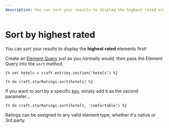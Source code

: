 ```yaml
---
description: You can sort your results to display the highest rated elements first! Fetch your ECM just as you normally would, then pass the ECM into the sort method.
---
```


# Sort by highest rated

You can sort your results to display the **highest rated** elements first!

Create an [Element Query](https://craftcms.com/docs/3.x/element-queries.html) just as you normally would, then pass the Element Query into the `sort` method.


```twig
{% set hotels = craft.entries.section('hotels') %}

{% do craft.starRatings.sort(hotels) %}
```

If you want to sort by a specific [key](/multiple-ratings-for-the-same-element/), simply add it as the second parameter...

```twig
{% do craft.starRatings.sort(hotels, 'comfortable') %}
```

Ratings can be assigned to any valid element type, whether it's native or 3rd party.
